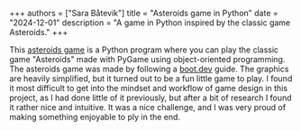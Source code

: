 +++
authors = ["Sara Båtevik"]
title = "Asteroids game in Python"
date = "2024-12-01"
description = "A game in Python inspired by the classic game Asteroids."
+++

This [asteroids game](https://github.com/sassybunsthebun/asteroids) is a Python program where you can play the classic game "Asteroids" made with PyGame using object-oriented programming. The asteroids game was made by following a [boot.dev](https://www.boot.dev/courses/build-asteroids-python) guide. The graphics are heavily simplified, but it turned out to be a fun little game to play. I found it most difficult to get into the mindset and workflow of game design in this project, as I had done little of it previously, but after a bit of research I found it rather nice and intuitive. It was a nice challenge, and I was very proud of making something enjoyable to ply in the end.
